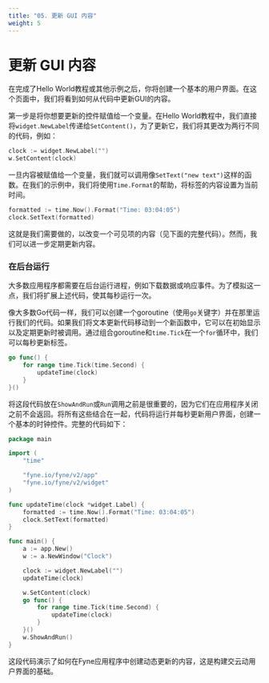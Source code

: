 ```yaml
---
title: "05. 更新 GUI 内容"
weight: 5
---
```


# 更新 GUI 内容

在完成了Hello World教程或其他示例之后，你将创建一个基本的用户界面。在这个页面中，我们将看到如何从代码中更新GUI的内容。

第一步是将你想要更新的控件赋值给一个变量。在Hello World教程中，我们直接将`widget.NewLabel`传递给`SetContent()`，为了更新它，我们将其更改为两行不同的代码，例如：

```go
clock := widget.NewLabel("")
w.SetContent(clock)
```

一旦内容被赋值给一个变量，我们就可以调用像`SetText("new text")`这样的函数。在我们的示例中，我们将使用`Time.Format`的帮助，将标签的内容设置为当前时间。

```go
formatted := time.Now().Format("Time: 03:04:05")
clock.SetText(formatted)
```

这就是我们需要做的，以改变一个可见项的内容（见下面的完整代码）。然而，我们可以进一步定期更新内容。

### 在后台运行

大多数应用程序都需要在后台运行进程，例如下载数据或响应事件。为了模拟这一点，我们将扩展上述代码，使其每秒运行一次。

像大多数Go代码一样，我们可以创建一个goroutine（使用`go`关键字）并在那里运行我们的代码。如果我们将文本更新代码移动到一个新函数中，它可以在初始显示以及定期更新时被调用。通过组合goroutine和`time.Tick`在一个`for`循环中，我们可以每秒更新标签。

```go
go func() {
    for range time.Tick(time.Second) {
        updateTime(clock)
    }
}()
```

将这段代码放在`ShowAndRun`或`Run`调用之前是很重要的，因为它们在应用程序关闭之前不会返回。将所有这些结合在一起，代码将运行并每秒更新用户界面，创建一个基本的时钟控件。完整的代码如下：

```go
package main

import (
    "time"

    "fyne.io/fyne/v2/app"
    "fyne.io/fyne/v2/widget"
)

func updateTime(clock *widget.Label) {
    formatted := time.Now().Format("Time: 03:04:05")
    clock.SetText(formatted)
}

func main() {
    a := app.New()
    w := a.NewWindow("Clock")

    clock := widget.NewLabel("")
    updateTime(clock)

    w.SetContent(clock)
    go func() {
        for range time.Tick(time.Second) {
            updateTime(clock)
        }
    }()
    w.ShowAndRun()
}
```

这段代码演示了如何在Fyne应用程序中创建动态更新的内容，这是构建交云动用户界面的基础。
